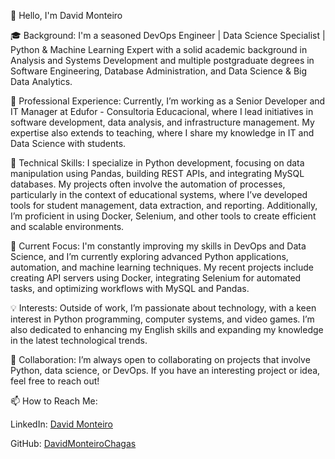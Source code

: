 👋 Hello, I'm David Monteiro

🎓 Background:
I'm a seasoned DevOps Engineer | Data Science Specialist | Python & Machine Learning Expert with a solid academic background in Analysis and Systems Development and multiple postgraduate degrees in Software Engineering, Database Administration, and Data Science & Big Data Analytics.

💼 Professional Experience:
Currently, I’m working as a Senior Developer and IT Manager at Edufor - Consultoria Educacional, where I lead initiatives in software development, data analysis, and infrastructure management. My expertise also extends to teaching, where I share my knowledge in IT and Data Science with students.

🔧 Technical Skills:
I specialize in Python development, focusing on data manipulation using Pandas, building REST APIs, and integrating MySQL databases. My projects often involve the automation of processes, particularly in the context of educational systems, where I’ve developed tools for student management, data extraction, and reporting. Additionally, I’m proficient in using Docker, Selenium, and other tools to create efficient and scalable environments.

🌱 Current Focus:
I'm constantly improving my skills in DevOps and Data Science, and I’m currently exploring advanced Python applications, automation, and machine learning techniques. My recent projects include creating API servers using Docker, integrating Selenium for automated tasks, and optimizing workflows with MySQL and Pandas.

💡 Interests:
Outside of work, I’m passionate about technology, with a keen interest in Python programming, computer systems, and video games. I’m also dedicated to enhancing my English skills and expanding my knowledge in the latest technological trends.

🤝 Collaboration:
I’m always open to collaborating on projects that involve Python, data science, or DevOps. If you have an interesting project or idea, feel free to reach out!

📫 How to Reach Me:

LinkedIn: [David Monteiro](https://www.linkedin.com/in/david-monteiro/)

GitHub: [DavidMonteiroChagas](https://github.com/DavidMonteiroChagas)
